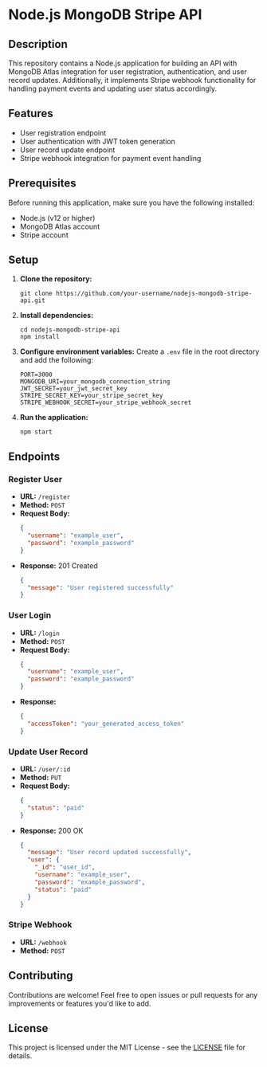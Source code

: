 # Node.js MongoDB Stripe API

## Description
This repository contains a Node.js application for building an API with MongoDB Atlas integration for user registration, authentication, and user record updates. Additionally, it implements Stripe webhook functionality for handling payment events and updating user status accordingly.

## Features
- User registration endpoint
- User authentication with JWT token generation
- User record update endpoint
- Stripe webhook integration for payment event handling

## Prerequisites
Before running this application, make sure you have the following installed:
- Node.js (v12 or higher)
- MongoDB Atlas account
- Stripe account

## Setup
1. **Clone the repository:**
    ```
    git clone https://github.com/your-username/nodejs-mongodb-stripe-api.git
    ```

2. **Install dependencies:**
    ```
    cd nodejs-mongodb-stripe-api
    npm install
    ```

3. **Configure environment variables:**
    Create a `.env` file in the root directory and add the following:
    ```
    PORT=3000
    MONGODB_URI=your_mongodb_connection_string
    JWT_SECRET=your_jwt_secret_key
    STRIPE_SECRET_KEY=your_stripe_secret_key
    STRIPE_WEBHOOK_SECRET=your_stripe_webhook_secret
    ```

4. **Run the application:**
    ```
    npm start
    ```

## Endpoints
### Register User
- **URL:** `/register`
- **Method:** `POST`
- **Request Body:**
    ```json
    {
      "username": "example_user",
      "password": "example_password"
    }
    ```
- **Response:** 201 Created
    ```json
    {
      "message": "User registered successfully"
    }
    ```

### User Login
- **URL:** `/login`
- **Method:** `POST`
- **Request Body:**
    ```json
    {
      "username": "example_user",
      "password": "example_password"
    }
    ```
- **Response:**
    ```json
    {
      "accessToken": "your_generated_access_token"
    }
    ```

### Update User Record
- **URL:** `/user/:id`
- **Method:** `PUT`
- **Request Body:**
    ```json
    {
      "status": "paid"
    }
    ```
- **Response:** 200 OK
    ```json
    {
      "message": "User record updated successfully",
      "user": {
        "_id": "user_id",
        "username": "example_user",
        "password": "example_password",
        "status": "paid"
      }
    }
    ```

### Stripe Webhook
- **URL:** `/webhook`
- **Method:** `POST`

## Contributing
Contributions are welcome! Feel free to open issues or pull requests for any improvements or features you'd like to add.

## License
This project is licensed under the MIT License - see the [LICENSE](LICENSE) file for details.
